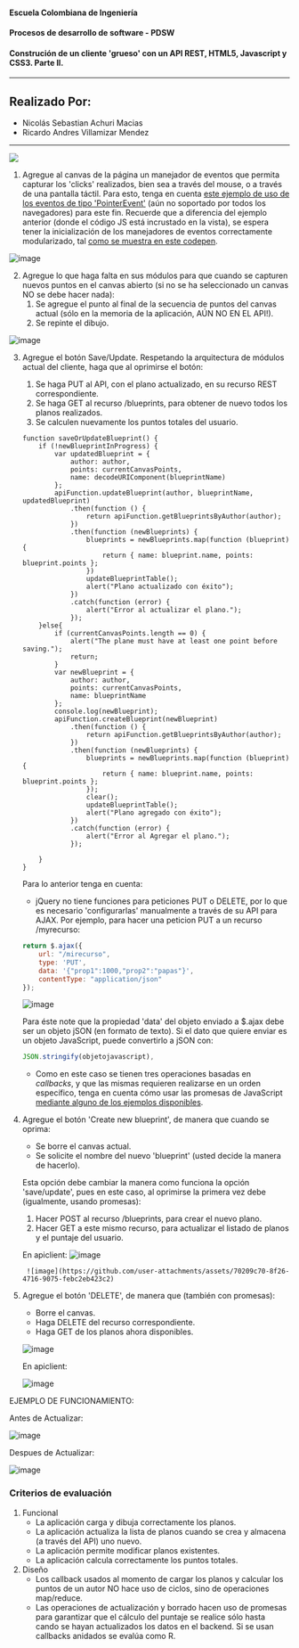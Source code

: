 #### Escuela Colombiana de Ingeniería
#### Procesos de desarrollo de software - PDSW
#### Construción de un cliente 'grueso' con un API REST, HTML5, Javascript y CSS3. Parte II.

-----------------------------

## Realizado Por:
* Nicolás Sebastian Achuri Macias
* Ricardo Andres Villamizar Mendez

------------------------------



![](img/mock2.png)

1. Agregue al canvas de la página un manejador de eventos que permita capturar los 'clicks' realizados, bien sea a través del mouse, o a través de una pantalla táctil. Para esto, tenga en cuenta [este ejemplo de uso de los eventos de tipo 'PointerEvent'](https://mobiforge.com/design-development/html5-pointer-events-api-combining-touch-mouse-and-pen) (aún no soportado por todos los navegadores) para este fin. Recuerde que a diferencia del ejemplo anterior (donde el código JS está incrustado en la vista), se espera tener la inicialización de los manejadores de eventos correctamente modularizado, tal [como se muestra en este codepen](https://codepen.io/hcadavid/pen/BwWbrw).

![image](https://github.com/user-attachments/assets/b762f819-a527-4e49-b77a-fbc6300b61b1)

2. Agregue lo que haga falta en sus módulos para que cuando se capturen nuevos puntos en el canvas abierto (si no se ha seleccionado un canvas NO se debe hacer nada):
	1. Se agregue el punto al final de la secuencia de puntos del canvas actual (sólo en la memoria de la aplicación, AÚN NO EN EL API!).
	2. Se repinte el dibujo.

![image](https://github.com/user-attachments/assets/09baf49f-72c9-4849-873d-7a239ac590db)

3. Agregue el botón Save/Update. Respetando la arquitectura de módulos actual del cliente, haga que al oprimirse el botón:
	1. Se haga PUT al API, con el plano actualizado, en su recurso REST correspondiente.
	2. Se haga GET al recurso /blueprints, para obtener de nuevo todos los planos realizados.
	3. Se calculen nuevamente los puntos totales del usuario.

	```
 	function saveOrUpdateBlueprint() {
        if (!newBlueprintInProgress) {
            var updatedBlueprint = {
                author: author,
                points: currentCanvasPoints,
                name: decodeURIComponent(blueprintName)
            };
            apiFunction.updateBlueprint(author, blueprintName, updatedBlueprint)
                .then(function () {
                    return apiFunction.getBlueprintsByAuthor(author);
                })
                .then(function (newBlueprints) {
                    blueprints = newBlueprints.map(function (blueprint) {
                        return { name: blueprint.name, points: blueprint.points };
                    })
                    updateBlueprintTable();
                    alert("Plano actualizado con éxito");
                })
                .catch(function (error) {
                    alert("Error al actualizar el plano.");
                });
        }else{
            if (currentCanvasPoints.length == 0) {
                alert("The plane must have at least one point before saving.");
                return;
            }
            var newBlueprint = {
                author: author,
                points: currentCanvasPoints,
                name: blueprintName
            };
            console.log(newBlueprint);
            apiFunction.createBlueprint(newBlueprint)
                .then(function () {
                    return apiFunction.getBlueprintsByAuthor(author);
                })
                .then(function (newBlueprints) {
                    blueprints = newBlueprints.map(function (blueprint) {
                        return { name: blueprint.name, points: blueprint.points };
                    });
                    clear();
                    updateBlueprintTable();
                    alert("Plano agregado con éxito");
                })
                .catch(function (error) {
                    alert("Error al Agregar el plano.");
                });

        }
    }
 	```
	Para lo anterior tenga en cuenta:

	* jQuery no tiene funciones para peticiones PUT o DELETE, por lo que es necesario 'configurarlas' manualmente a través de su API para AJAX. Por ejemplo, para hacer una peticion PUT a un recurso /myrecurso:

	```javascript
    return $.ajax({
        url: "/mirecurso",
        type: 'PUT',
        data: '{"prop1":1000,"prop2":"papas"}',
        contentType: "application/json"
    });

 
	```
 	![image](https://github.com/user-attachments/assets/1f28ad9c-a13e-43f3-8cbd-3d96a76e1610)

	Para éste note que la propiedad 'data' del objeto enviado a $.ajax debe ser un objeto jSON (en formato de texto). Si el dato que quiere enviar es un objeto JavaScript, puede convertirlo a jSON con: 
	
	```javascript
	JSON.stringify(objetojavascript),
	```
	* Como en este caso se tienen tres operaciones basadas en _callbacks_, y que las mismas requieren realizarse en un orden específico, tenga en cuenta cómo usar las promesas de JavaScript [mediante alguno de los ejemplos disponibles](http://codepen.io/hcadavid/pen/jrwdgK).

4. Agregue el botón 'Create new blueprint', de manera que cuando se oprima: 
	* Se borre el canvas actual.
	* Se solicite el nombre del nuevo 'blueprint' (usted decide la manera de hacerlo).
	
	Esta opción debe cambiar la manera como funciona la opción 'save/update', pues en este caso, al oprimirse la primera vez debe (igualmente, usando promesas):

	1. Hacer POST al recurso /blueprints, para crear el nuevo plano.
	2. Hacer GET a este mismo recurso, para actualizar el listado de planos y el puntaje del usuario.

 	En apiclient:
	  ![image](https://github.com/user-attachments/assets/1040bc77-14e7-4989-9b27-09f69f61f845)

    	![image](https://github.com/user-attachments/assets/70209c70-8f26-4716-9075-febc2eb423c2)


6. Agregue el botón 'DELETE', de manera que (también con promesas):
	* Borre el canvas.
	* Haga DELETE del recurso correspondiente.
	* Haga GET de los planos ahora disponibles.

 	![image](https://github.com/user-attachments/assets/6fb27a8d-8211-4d1d-9210-aba501361df2)

 	En apiclient:

 	![image](https://github.com/user-attachments/assets/6c2323d2-1230-4384-b7b5-f57c965f10a9)


EJEMPLO DE FUNCIONAMIENTO:

Antes de Actualizar:

![image](https://github.com/user-attachments/assets/ee526b7e-0fbe-4392-ba2a-893184c29e33)

Despues de Actualizar:

![image](https://github.com/user-attachments/assets/c64e31d7-fbb8-4dab-a453-64c392ae9a0a)




### Criterios de evaluación

1. Funcional
	* La aplicación carga y dibuja correctamente los planos.
	* La aplicación actualiza la lista de planos cuando se crea y almacena (a través del API) uno nuevo.
	* La aplicación permite modificar planos existentes.
	* La aplicación calcula correctamente los puntos totales.
2. Diseño
	* Los callback usados al momento de cargar los planos y calcular los puntos de un autor NO hace uso de ciclos, sino de operaciones map/reduce.
	* Las operaciones de actualización y borrado hacen uso de promesas para garantizar que el cálculo del puntaje se realice sólo hasta cando se hayan actualizados los datos en el backend. Si se usan callbacks anidados se evalúa como R.
	
